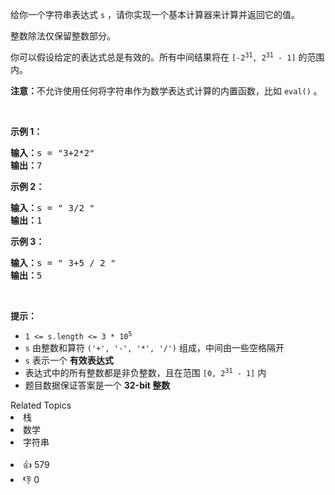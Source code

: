 <p>给你一个字符串表达式 <code>s</code> ，请你实现一个基本计算器来计算并返回它的值。</p>

<p>整数除法仅保留整数部分。</p>

<p>你可以假设给定的表达式总是有效的。所有中间结果将在&nbsp;<code>[-2<sup>31</sup>, 2<sup>31</sup>&nbsp;- 1]</code> 的范围内。</p>

<p><strong>注意：</strong>不允许使用任何将字符串作为数学表达式计算的内置函数，比如 <code>eval()</code> 。</p>

<p>&nbsp;</p>

<p><strong>示例 1：</strong></p>

<pre>
<strong>输入：</strong>s = "3+2*2"
<strong>输出：</strong>7
</pre>

<p><strong>示例 2：</strong></p>

<pre>
<strong>输入：</strong>s = " 3/2 "
<strong>输出：</strong>1
</pre>

<p><strong>示例 3：</strong></p>

<pre>
<strong>输入：</strong>s = " 3+5 / 2 "
<strong>输出：</strong>5
</pre>

<p>&nbsp;</p>

<p><strong>提示：</strong></p>

<ul>
	<li><code>1 &lt;= s.length &lt;= 3 * 10<sup>5</sup></code></li>
	<li><code>s</code> 由整数和算符 <code>('+', '-', '*', '/')</code> 组成，中间由一些空格隔开</li>
	<li><code>s</code> 表示一个 <strong>有效表达式</strong></li>
	<li>表达式中的所有整数都是非负整数，且在范围 <code>[0, 2<sup>31</sup> - 1]</code> 内</li>
	<li>题目数据保证答案是一个 <strong>32-bit 整数</strong></li>
</ul>
<div><div>Related Topics</div><div><li>栈</li><li>数学</li><li>字符串</li></div></div><br><div><li>👍 579</li><li>👎 0</li></div>